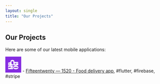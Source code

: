 ```yaml
---
layout: single
title: "Our Projects"
---
```


## Our Projects

Here are some of our latest mobile applications:

**<img src="assets/images/1520/logo.png" alt="Fifteentwenty — 1520" width="50" height="50" class="avatar-circle">** - [Fifteentwenty — 1520 - Food delivery app](portfolio.html), #flutter, #firebase, #stripe

